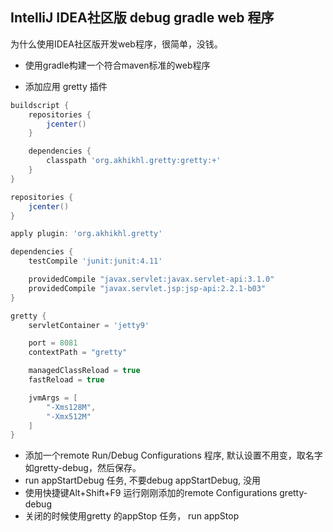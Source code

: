 ## IntelliJ IDEA社区版 debug gradle web 程序


为什么使用IDEA社区版开发web程序，很简单，没钱。

- 使用gradle构建一个符合maven标准的web程序

- 添加应用 gretty 插件

```groovy
buildscript {
    repositories {
        jcenter()
    }

    dependencies {
        classpath 'org.akhikhl.gretty:gretty:+'
    }
}

repositories {
    jcenter()
}

apply plugin: 'org.akhikhl.gretty'

dependencies {
    testCompile 'junit:junit:4.11'

    providedCompile "javax.servlet:javax.servlet-api:3.1.0"
    providedCompile "javax.servlet.jsp:jsp-api:2.2.1-b03"
}

gretty {
    servletContainer = 'jetty9'

    port = 8081
    contextPath = "gretty"

    managedClassReload = true
    fastReload = true

    jvmArgs = [
        "-Xms128M",
        "-Xmx512M"
    ]
}
```

- 添加一个remote Run/Debug Configurations 程序, 默认设置不用变，取名字如gretty-debug，然后保存。
- run appStartDebug 任务, 不要debug appStartDebug, 没用
- 使用快捷键Alt+Shift+F9 运行刚刚添加的remote Configurations gretty-debug
- 关闭的时候使用gretty 的appStop 任务， run appStop
